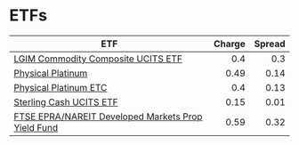 # ETFs
| ETF | Charge | Spread |
| --- | ------:| ------:|
|[LGIM Commodity Composite UCITS ETF](https://www.hl.co.uk/shares/shares-search-results/B6TMFC5 "Link")|0.4|0.3|
|[Physical Platinum](https://www.hl.co.uk/shares/shares-search-results/B1VS2W5 "Link")|0.49|0.14|
|[Physical Platinum ETC](https://www.hl.co.uk/shares/shares-search-results/B4LV388 "Link")|0.4|0.13|
|[Sterling Cash UCITS ETF](https://www.hl.co.uk/shares/shares-search-results/B2PDKP2 "Link")|0.15|0.01|
|[FTSE EPRA/NAREIT Developed Markets Prop Yield Fund](https://www.hl.co.uk/shares/shares-search-results/B1G53G2 "Link")|0.59|0.32|
